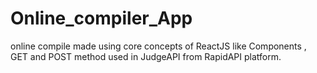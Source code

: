 # Online_compiler_App
online compile made using core concepts of ReactJS like Components , GET and POST method used in JudgeAPI from RapidAPI platform.
